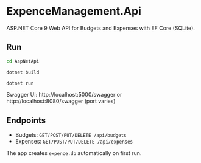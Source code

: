 # ExpenceManagement.Api

ASP.NET Core 9 Web API for Budgets and Expenses with EF Core (SQLite).

## Run

```bash
cd AspNetApi

dotnet build

dotnet run
```

Swagger UI: http://localhost:5000/swagger or http://localhost:8080/swagger (port varies)

## Endpoints
- Budgets: `GET/POST/PUT/DELETE /api/budgets`
- Expenses: `GET/POST/PUT/DELETE /api/expenses`

The app creates `expence.db` automatically on first run.

